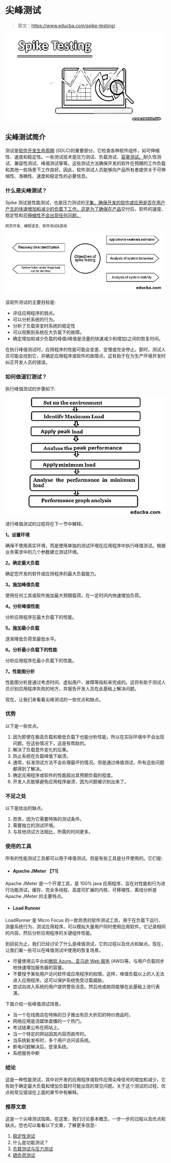 # 尖峰测试

> 原文：<https://www.educba.com/spike-testing/>

![Spike Testing](img/a499ee4313719f4b71db077e8940e6cb.png)



## 尖峰测试简介

测试是[软件开发生命周期](https://www.educba.com/what-is-sdlc/) (SDLC)的重要部分，它检查各种软件组件，如可伸缩性、速度和稳定性。一些测试技术是压力测试、负载测试、[容量测试、](https://www.educba.com/volume-testing/)耐久性测试、兼容性测试、峰值测试等等。这些测试方法确保开发的软件在预期的工作负载和其他一些场景下工作良好。因此，软件测试人员能够向产品所有者提供关于可伸缩性、准确性、速度和稳定性的必要信息。

### 什么是尖峰测试？

Spike 测试是性能测试，也是压力测试的[子集，确保开发的软件或应用是否在用户产生的快速增加和减少的负载下工作。这是为了确保在产品](https://www.educba.com/what-is-stress-testing/)交付后，软件的速度、稳定性和[可伸缩性不会出现任何问题。](https://www.educba.com/scalability-testing/)

<small>网页开发、编程语言、软件测试&其他</small>

![What is Spike Testing](img/c9dbc6845ff2e11df7cb4463c91af7c9.png)



该软件测试的主要目标是:

*   评估应用程序的弱点。
*   可以分析系统的行为。
*   分析了负载突变时系统的稳定性
*   可以观察到系统在大负载下的故障。
*   确定增加和减少负载的峰值(峰值是流量的快速减少和增加)之间的恢复时间。

在执行峰值测试时，应用程序的性能可能会变差、变慢或完全停止。那时，测试人员可能会找到它，并确定应用程序或软件的故障点。这有助于在为生产环境开发时纠正开发人员的错误。

### 如何做道钉测试？

执行峰值测试的步骤如下:

![How to do Spike Testing](img/302478bb53a5cf6cab553dba934dbcd4.png)



进行峰值测试的过程将在下一节中解释。

**1。设置环境**

确保不使用真实环境，而是使用单独的测试环境在应用程序中执行峰值测试。根据业务需求中的几个参数建立测试环境。

**2。确定最大负载**

确定您开发的软件或应用程序的最大负载能力。

**3。施加峰值负载**

使用任何工具或软件施加最大预期载荷。在一定时间内快速增加负荷。

**4。分析峰值性能**

分析应用程序在最大负载下的性能。

**5。施加最小负载**

逐渐降低负荷至最低水平。

**6。分析最小负载下的性能**

分析应用程序在最小负载下的性能。

**7。性能图分析**

性能图分析是通过考虑时间、虚拟用户、故障等指标来完成的。这将有助于测试人员识别应用程序失败的地方，并报告开发人员在此基础上解决问题。

现在，让我们来看看尖峰测试的一些优点和缺点。

### 优势

以下是一些优点。

1.  因为即使在极高负载和极低负载下也能分析性能，所以在实际环境中不会出现问题。在这些情况下，这是有帮助的。
2.  解决了负载意外变化的后果。
3.  防止系统在负载峰值下崩溃。
4.  通常，标准测试方法不会处理最坏的情况。但是通过峰值测试，所有这些问题都得到了解决。
5.  确定应用程序或软件的性能超出其预期负载的程度。
6.  开发人员能够避免应用程序崩溃，因为问题被识别出来了。

### 不足之处

以下是给出的缺点。

1.  昂贵，因为它需要特殊的测试条件。
2.  需要独立的测试环境。
3.  与其他测试方法相比，所需的时间更多。

### 使用的工具

所有的性能测试工具都可以用于峰值测试。但是有些工具是分开使用的。它们是:

*   #### Apache JMeter 【T1]

Apache JMeter 是一个开源工具，是 100% java 应用程序，旨在对性能和行为进行功能测试。缓存、完全多线程、高度可扩展的内核、可移植性、离线分析是 Apache JMeter 的主要特点。

*   #### Load Runner

LoadRunner 是 Micro Focus 的一款昂贵的软件测试工具，用于在负载下运行、测量系统行为、测试应用程序。可以模拟大量用户同时使用应用软件。它记录相同的内容，然后分析应用程序的关键组件性能。

到目前为止，我们已经讨论了什么是峰值测试，它的过程以及优点和缺点。现在，让我们看一些可以在峰值测试中使用的恢复场景。

*   尽量使用云平台如[微软 Azure、亚马逊 Web 服务](https://www.educba.com/microsoft-azure-vs-amazon-web-services/) (AWS)等。与用户负载同步地快速增加服务器的容量。
*   不要授予某些用户访问软件或应用程序的权限。这样，峰值负载以上的人无法进入应用程序。这可以保护系统免受过载威胁。
*   尝试向进入系统的用户提供警告消息。然后他或她将能够在此基础上进行表演。

下面介绍一些峰值测试场景。

*   当一个在线商店在特殊的日子推出有巨大折扣的特价商品时。
*   网络应用是流媒体直播的一个热门。
*   考试结果公布在网站上。
*   当一个特定的网站因其内容而疯传时。
*   当系统新发布时，多个用户访问该系统。
*   断电问题解决后，登录系统。
*   系统服务中断

### 结论

这是一种性能测试，其中对开发的应用程序或软件应用尖峰信号的增加和减少。它有助于确定最大负载和增加负载时可能出现的常见问题。关于这个测试的过程、优点和常见错误在上面的章节中有解释。

### 推荐文章

这是一个尖峰测试指南。在这里，我们讨论基本概念，一步一步的过程以及优点和缺点。您也可以看看以下文章，了解更多信息–

1.  [稳定性测试](https://www.educba.com/stability-testing/)
2.  什么是功能测试？
3.  [负载测试与压力测试](https://www.educba.com/load-testing-vs-stress-testing/)
4.  [硒负荷测试](https://www.educba.com/selenium-load-testing/)





